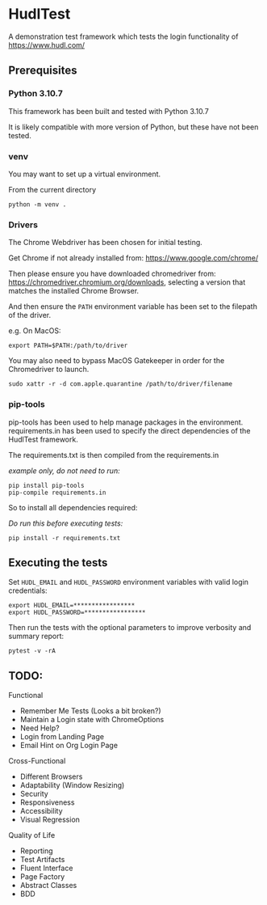 # HudlTest

A demonstration test framework which tests the login functionality of https://www.hudl.com/

## Prerequisites

### Python 3.10.7

This framework has been built and tested with Python 3.10.7

It is likely compatible with more version of Python, but these have not been tested.

### venv

You may want to set up a virtual environment.

From the current directory 
```
python -m venv .
```
### Drivers

The Chrome Webdriver has been chosen for initial testing.

Get Chrome if not already installed from: https://www.google.com/chrome/

Then please ensure you have downloaded chromedriver from: https://chromedriver.chromium.org/downloads, selecting a version that matches the installed Chrome Browser.

And then ensure the ```PATH``` environment variable has been set to the filepath of the driver.

e.g. On MacOS:

```
export PATH=$PATH:/path/to/driver
```

You may also need to bypass MacOS Gatekeeper in order for the Chromedriver to launch.

```
sudo xattr -r -d com.apple.quarantine /path/to/driver/filename
```


### pip-tools

pip-tools has been used to help manage packages in the environment. requirements.in has been used to specify the direct dependencies of the HudlTest framework.

The requirements.txt is then compiled from the requirements.in

*example only, do not need to run:*
```
pip install pip-tools
pip-compile requirements.in
```

So to install all dependencies required:

*Do run this before executing tests:*
```
pip install -r requirements.txt
```

## Executing the tests

Set ```HUDL_EMAIL``` and ```HUDL_PASSWORD``` environment variables with valid login credentials:

```
export HUDL_EMAIL=*****************
export HUDL_PASSWORD=*****************
```

Then run the tests with the optional parameters to improve verbosity and summary report:


```
pytest -v -rA
```

## TODO:

Functional

* Remember Me Tests (Looks a bit broken?)
* Maintain a Login state with ChromeOptions
* Need Help?
* Login from Landing Page
* Email Hint on Org Login Page

Cross-Functional

* Different Browsers
* Adaptability (Window Resizing)
* Security
* Responsiveness
* Accessibility
* Visual Regression

Quality of Life

* Reporting
* Test Artifacts
* Fluent Interface
* Page Factory
* Abstract Classes
* BDD
